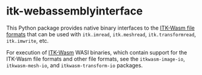 # itk-webassemblyinterface

This Python package provides native binary interfaces to the [ITK-Wasm file formats](https://wasm.itk.org/en/latest/introduction/file_formats/index.html) that can be used with `itk.imread`, `itk.meshread`, `itk.transformread`, `itk.imwrite`, etc.

For execution of [ITK-Wasm](https://wasm.itk.org) WASI binaries, which contain support for the ITK-Wasm file formats and other file formats, see the `itkwasm-image-io`, `itkwasm-mesh-io`, and `itkwasm-transform-io` packages.
